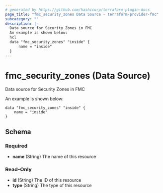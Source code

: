 ```yaml
---
# generated by https://github.com/hashicorp/terraform-plugin-docs
page_title: "fmc_security_zones Data Source - terraform-provider-fmc"
subcategory: ""
description: |-
  Data source for Security Zones in FMC
  An example is shown below:
  hcl
  data "fmc_security_zones" "inside" {
      name = "inside"
  }
---
```


# fmc_security_zones (Data Source)

Data source for Security Zones in FMC

An example is shown below: 
```hcl
data "fmc_security_zones" "inside" {
	name = "inside"
}
```



<!-- schema generated by tfplugindocs -->
## Schema

### Required

- **name** (String) The name of this resource

### Read-Only

- **id** (String) The ID of this resource
- **type** (String) The type of this resource


